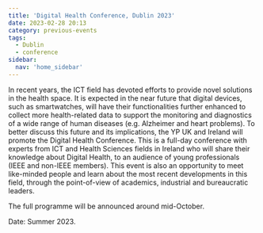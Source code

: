 ```yaml
---
title: 'Digital Health Conference, Dublin 2023'
date: 2023-02-28 20:13
category: previous-events
tags:
  - Dublin
  - conference
sidebar:
  nav: 'home_sidebar'
---
```


In recent years, the ICT field has devoted efforts to provide novel solutions in the health space. It is expected in the near future that digital devices, such as smartwatches, will have their functionalities further enhanced to collect more health-related data to support the monitoring and diagnostics of a wide range of human diseases (e.g. Alzheimer and heart problems). To better discuss this future and its implications, the YP UK and Ireland will promote the Digital Health Conference. This is a full-day conference with experts from ICT and Health Sciences fields in Ireland who will share their knowledge about Digital Health, to an audience of young professionals (IEEE and non-IEEE members). This event is also an opportunity to meet like-minded people and learn about the most recent developments in this field, through the point-of-view of academics, industrial and bureaucratic leaders.

The full programme will be announced around mid-October.

Date: Summer 2023.
